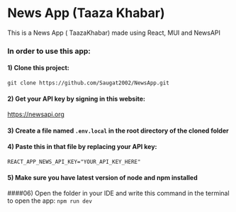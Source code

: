 # News App (Taaza Khabar)

This is a News App ( TaazaKhabar) made using React, MUI and NewsAPI

### In order to use this app:


#### 1) Clone this project:
```git clone https://github.com/Saugat2002/NewsApp.git```




#### 2) Get your API key by signing in this website:
https://newsapi.org




#### 3) Create a file named ```.env.local``` in the root directory of the cloned folder




#### 4) Paste this in that file by replacing your API key: 
```REACT_APP_NEWS_API_KEY="YOUR_API_KEY_HERE"```




#### 5) Make sure you have latest version of node and npm installed



####06) Open the folder in your IDE and write this command in the terminal to open the app:
```npm run dev```
